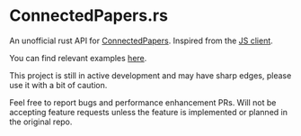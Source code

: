# ConnectedPapers.rs

An unofficial rust API for [ConnectedPapers](https://www.connectedpapers.com/). Inspired from the [JS client](https://github.com/ConnectedPapers/connectedpapers-js).

You can find relevant examples [here](usage/example.rs).

This project is still in active development and may have sharp edges, please use it with a bit of caution.

Feel free to report bugs and performance enhancement PRs.
Will not be accepting feature requests unless the feature is implemented or planned in the original repo.
